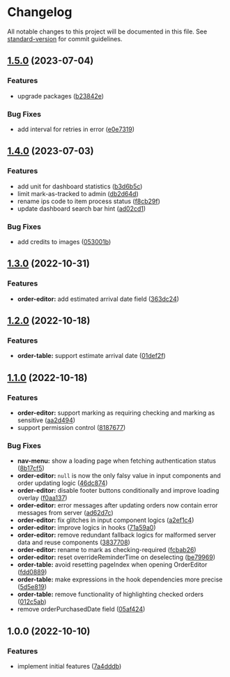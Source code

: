 # Changelog

All notable changes to this project will be documented in this file. See [standard-version](https://github.com/conventional-changelog/standard-version) for commit guidelines.

## [1.5.0](https://github.com/NYUSHLibraryAccess/LibSense-client/compare/v1.4.0...v1.5.0) (2023-07-04)


### Features

* upgrade packages ([b23842e](https://github.com/NYUSHLibraryAccess/LibSense-client/commit/b23842e439c5a14d66ce5c1edf3d6d0a423c17d9))


### Bug Fixes

* add interval for retries in error ([e0e7319](https://github.com/NYUSHLibraryAccess/LibSense-client/commit/e0e7319f91da8416ff6d642ff0144d1913070739))

## [1.4.0](https://github.com/NYUSHLibraryAccess/LibSense-client/compare/v1.3.0...v1.4.0) (2023-07-03)


### Features

* add unit for dashboard statistics ([b3d6b5c](https://github.com/NYUSHLibraryAccess/LibSense-client/commit/b3d6b5c70112671bb9242aaa1b1bf1cf48dfcd2f))
* limit mark-as-tracked to admin ([db2d64d](https://github.com/NYUSHLibraryAccess/LibSense-client/commit/db2d64de8071a17d922b27aa5b981e74af436e8b))
* rename ips code to item process status ([f8cb29f](https://github.com/NYUSHLibraryAccess/LibSense-client/commit/f8cb29fa371a83b79e1e29824bdf487768471521))
* update dashboard search bar hint ([ad02cd1](https://github.com/NYUSHLibraryAccess/LibSense-client/commit/ad02cd18e7d95f0cbd0f3ed6fe3d7889ec05e804))


### Bug Fixes

* add credits to images ([053001b](https://github.com/NYUSHLibraryAccess/LibSense-client/commit/053001bda285b39f408001dcb40f45b64e3ba303))

## [1.3.0](https://github.com/NYUSHLibraryAccess/LibSense-client/compare/v1.2.0...v1.3.0) (2022-10-31)


### Features

* **order-editor:** add estimated arrival date field ([363dc24](https://github.com/NYUSHLibraryAccess/LibSense-client/commit/363dc243ec7b85f180c44e95eacf5f82c4517140))

## [1.2.0](https://github.com/NYUSHLibraryAccess/LibSense-client/compare/v1.1.0...v1.2.0) (2022-10-18)


### Features

* **order-table:** support estimate arrival date ([01def2f](https://github.com/NYUSHLibraryAccess/LibSense-client/commit/01def2fd877c35ff10abd5627b273db1f5a1c839))

## [1.1.0](https://github.com/NYUSHLibraryAccess/LibSense-client/compare/v1.0.0...v1.1.0) (2022-10-18)


### Features

* **order-editor:** support marking as requiring checking and marking as sensitive ([aa2d494](https://github.com/NYUSHLibraryAccess/LibSense-client/commit/aa2d494ed551a1656d5ff00ee8ce7d029240cc1d))
* support permission control ([8187677](https://github.com/NYUSHLibraryAccess/LibSense-client/commit/818767786502557861eb67e4fdf666c5d15f0c16))


### Bug Fixes

* **nav-menu:** show a loading page when fetching authentication status ([8b17cf5](https://github.com/NYUSHLibraryAccess/LibSense-client/commit/8b17cf5d723de8025a3f08481cce17c175d5d614))
* **order-editor:** `null` is now the only falsy value in input components and order updating logic ([46dc874](https://github.com/NYUSHLibraryAccess/LibSense-client/commit/46dc874186c581610731e5c34ea9409d04317894))
* **order-editor:** disable footer buttons conditionally and improve loading overlay ([f0aa137](https://github.com/NYUSHLibraryAccess/LibSense-client/commit/f0aa13747234ae5507ec5dc61414ce0784ad866c))
* **order-editor:** error messages after updating orders now contain error messages from server ([ad62d7c](https://github.com/NYUSHLibraryAccess/LibSense-client/commit/ad62d7c904d5d6193506d2b76ac411015e0f0ea2))
* **order-editor:** fix glitches in input component logics ([a2ef1c4](https://github.com/NYUSHLibraryAccess/LibSense-client/commit/a2ef1c460927bfbda4e90cbe33227fe14a0618ab))
* **order-editor:** improve logics in hooks ([71a59a0](https://github.com/NYUSHLibraryAccess/LibSense-client/commit/71a59a0a88220b964834fb9292e8e9544d7104f2))
* **order-editor:** remove redundant fallback logics for malformed server data and reuse components ([3837708](https://github.com/NYUSHLibraryAccess/LibSense-client/commit/383770865089df6c94063b5dd1666830d8c584b9))
* **order-editor:** rename to mark as checking-required ([fcbab26](https://github.com/NYUSHLibraryAccess/LibSense-client/commit/fcbab26f99f733db13b6a69d5a8c51c51f0186fe))
* **order-editor:** reset overrideReminderTime on deselecting ([be79969](https://github.com/NYUSHLibraryAccess/LibSense-client/commit/be79969db79041aafa3c09a305c60de478ec524b))
* **order-table:** avoid resetting pageIndex when opening OrderEditor ([fdd0889](https://github.com/NYUSHLibraryAccess/LibSense-client/commit/fdd08895ea648a8ec3860be94589fde371bbc162))
* **order-table:** make expressions in the hook dependencies more precise ([5d5e819](https://github.com/NYUSHLibraryAccess/LibSense-client/commit/5d5e81922f1dbfc5187cf412f4330f312d81cac6))
* **order-table:** remove functionality of highlighting checked orders ([012c5ab](https://github.com/NYUSHLibraryAccess/LibSense-client/commit/012c5ab577c774ce65ef92f7e8394f9bacbbca78))
* remove orderPurchasedDate field ([05af424](https://github.com/NYUSHLibraryAccess/LibSense-client/commit/05af424b39b3c2c51aa5967670667024b206f27f))

## 1.0.0 (2022-10-10)


### Features

* implement initial features ([7a4dddb](https://github.com/NYUSHLibraryAccess/LibSense-client/commit/7a4dddbca32bcdf49701b8eabd8722f91068a6e3))
